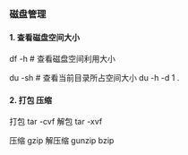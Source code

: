 ### 磁盘管理

#### 1. 查看磁盘空间大小

df -h   # 查看磁盘空间利用大小

du -sh  # 查看当前目录所占空间大小
du -h -d 1 .


#### 2. 打包 压缩

打包 tar -cvf
解包 tar -xvf

压缩 gzip
解压缩 gunzip bzip